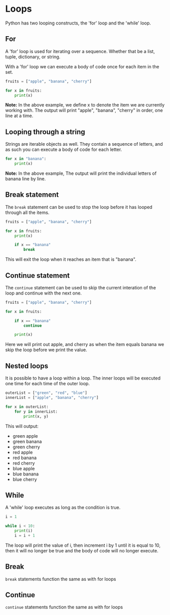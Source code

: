 # Loops

Python has two looping constructs, the 'for' loop and the 'while' loop.

## For

A 'for' loop is used for iterating over a sequence. Whether that be a list, tuple, dictionary, or string.

With a 'for' loop we can execute a body of code once for each item in the set.

```python
fruits = ["apple", "banana", "cherry"]

for x in fruits:
    print(x)
```

**Note:** In the above example, we define x to denote the item we are currently working with. The output will print "apple", "banana", "cherry" in order, one line at a time.


## Looping through a string

Strings are iterable objects as well. They contain a sequence of letters, and as such you can execute a body of code for each letter.

```python
for x in "banana":
    print(x)
```

**Note:** In the above example, The output will print the individual letters of banana line by line.

## Break statement

The `break` statement can be used to stop the loop before it has looped through all the items.

```python
fruits = ["apple", "banana", "cherry"]

for x in fruits:
    print(x)

    if x == "banana"
        break
```

This will exit the loop when it reaches an item that is "banana". 

## Continue statement

The `continue` statement can be used to skip the current interation of the loop and continue with the next one.

```python
fruits = ["apple", "banana", "cherry"]

for x in fruits:

    if x == "banana"
        continue

    print(x)
```

Here we will print out apple, and cherry as when the item equals banana we skip the loop before we print the value.


## Nested loops

It is possible to have a loop within a loop. The inner loops will be executed one time for each time of the outer loop.

```python
outerList = ["green", "red", "blue"]
innerList = ["apple", "banana", "cherry"]

for x in outerList:
    for y in innerList:
        print(x, y)
```

This will output:

* green apple
* green banana
* green cherry 
* red apple
* red banana
* red cherry 
* blue apple
* blue banana
* blue cherry 


## While

A 'while' loop executes as long as the condition is true.

```python
i = 1

while i < 10:
    print(i)
    i = i + 1
```

The loop will print the value of i, then increment i by 1 until it is equal to 10, then it will no longer be true and the body of code will no longer execute.

## Break

`break` statements function the same as with for loops 

## Continue

`continue` statements function the same as with for loops 

